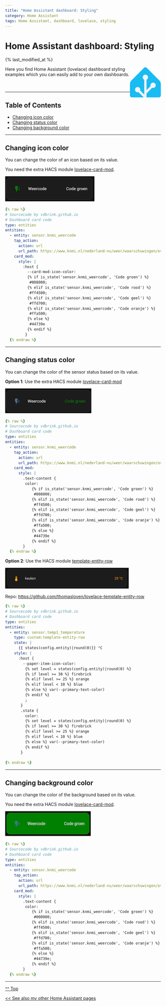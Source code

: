 ```yaml
---
title: "Home Assistant dashboard: Styling"
category: Home Assistant
tags: Home Assistant, dashboard, lovelace, styling
---
```

# Home Assistant dashboard: Styling
{% last_modified_at %}

<a href="index"><img src="images/home_assistant_logo.png" style="float: right;" alt="Home Assistant logo" height="100px"></a>

Here you find Home Assistant (lovelace) dashboard styling examples which you can easily add to your own dashboards.
<br/><br/><br/>

---
## Table of Contents
<!-- TOC -->
* [Changing icon color](#changing-icon-color)
* [Changing status color](#changing-status-color)
* [Changing background color](#changing-background-color)
<!-- TOC -->

---
## Changing icon color

You can change the color of an icon based on its value.

You need the extra HACS module [lovelace-card-mod](https://github.com/thomasloven/lovelace-card-mod).

![Changing icon color](images_styling/colored_icon.png)
```yaml
{% raw %}
# Sourcecode by vdbrink.github.io
# Dashboard card code
type: entities
entities:
  - entity: sensor.knmi_weercode
    tap_action:
      action: url
      url_path: https://www.knmi.nl/nederland-nu/weer/waarschuwingen/overijssel
    card_mod:
      style: |
        :host {
          --card-mod-icon-color:
          {% if is_state('sensor.knmi_weercode', 'Code groen') %}
           #008000;
          {% elif is_state('sensor.knmi_weercode', 'Code rood') %}
           #ff4500;
          {% elif is_state('sensor.knmi_weercode', 'Code geel') %}
           #ffd700;
          {% elif is_state('sensor.knmi_weercode', 'Code oranje') %}
           #ffa500;
          {% else %}
           #44739e
          {% endif %}
         }
  {% endraw %}
```

---
## Changing status color

You can change the color of the sensor status based on its value.

**Option 1**: Use the extra HACS module [lovelace-card-mod](https://github.com/thomasloven/lovelace-card-mod)

![Changing text color](images_styling/colored_status.png)
```yaml
{% raw %}
# Sourcecode by vdbrink.github.io
# Dashboard card code
type: entities
entities:
  - entity: sensor.knmi_weercode
    tap_action:
      action: url
      url_path: https://www.knmi.nl/nederland-nu/weer/waarschuwingen/overijssel
    card_mod:
      style: |
        .text-content {
         color:
            {% if is_state('sensor.knmi_weercode', 'Code groen') %}
             #008000;
            {% elif is_state('sensor.knmi_weercode', 'Code rood') %}
             #ff4500;
            {% elif is_state('sensor.knmi_weercode', 'Code geel') %}
             #ffd700;
            {% elif is_state('sensor.knmi_weercode', 'Code oranje') %}
             #ffa500;
            {% else %}
             #44739e
            {% endif %}
        }
  {% endraw %}
```

**Option 2**: Use the HACS module [template-entity-row](homeassistant_dashboard_hacs#template-entity-row)

<img src="images_hacs/hacs_template-entity-row.png" alt="template-entity-row" width="400px">

Repo: https://github.com/thomasloven/lovelace-template-entity-row
```yaml
{% raw %}
# Sourcecode by vdbrink.github.io
# Dashboard card code
type: entities
entities:
  - entity: sensor.temp1_temperature
    type: custom:template-entity-row
    state: |
      {{ states(config.entity)|round(0)}} °C
    style: |
      :host {
        --paper-item-icon-color:
         {% set level = states(config.entity)|round(0) %}
         {% if level >= 30 %} firebrick
         {% elif level >= 25 %} orange
         {% elif level < 10 %} blue
         {% else %} var(--primary-text-color)
         {% endif %} 
         ;
       }
       .state {
         color: 
         {% set level = states(config.entity)|round(0) %}
         {% if level >= 30 %} firebrick
         {% elif level >= 25 %} orange
         {% elif level < 10 %} blue
         {% else %} var(--primary-text-color)
         {% endif %} 
       }

{% endraw %}
```

---
## Changing background color

You can change the color of the background based on its value.

You need the extra HACS module [lovelace-card-mod](https://github.com/thomasloven/lovelace-card-mod).

![Changing text color](images_styling/colored_background.png)
```yaml
{% raw %}
# Sourcecode by vdbrink.github.io
# Dashboard card code
type: entities
entities:
  - entity: sensor.knmi_weercode
    tap_action:
      action: url
      url_path: https://www.knmi.nl/nederland-nu/weer/waarschuwingen/overijssel
    card_mod:
      style: |
        .text-content {
         color:
            {% if is_state('sensor.knmi_weercode', 'Code groen') %}
             #008000;
            {% elif is_state('sensor.knmi_weercode', 'Code rood') %}
             #ff4500;
            {% elif is_state('sensor.knmi_weercode', 'Code geel') %}
             #ffd700;
            {% elif is_state('sensor.knmi_weercode', 'Code oranje') %}
             #ffa500;
            {% else %}
             #44739e;
            {% endif %}
        }
  {% endraw %}
```

---
[^^ Top](#table-of-contents)

[<< See also my other Home Assistant pages](index)